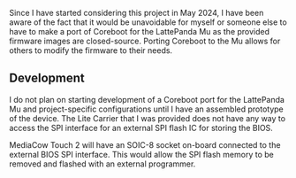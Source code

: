 Since I have started considering this project in May 2024, I have been aware of the fact that it would be unavoidable for myself or someone else to have to make a port of Coreboot for the LattePanda Mu as the provided firmware images are closed-source. Porting Coreboot to the Mu allows for others to modify the firmware to their needs.

## Development
I do not plan on starting development of a Coreboot port for the LattePanda Mu and project-specific configurations until I have an assembled prototype of the device. The Lite Carrier that I was provided does not have any way to access the SPI interface for an external SPI flash IC for storing the BIOS. 

MediaCow Touch 2 will have an SOIC-8 socket on-board connected to the external BIOS SPI interface. This would allow the SPI flash memory to be removed and flashed with an external programmer. 

